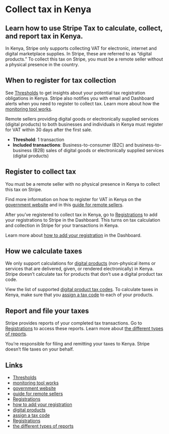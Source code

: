 # Collect tax in Kenya

## Learn how to use Stripe Tax to calculate, collect, and report tax in Kenya.

In Kenya, Stripe only supports collecting VAT for electronic, internet and
digital marketplace supplies. In Stripe, these are referred to as “digital
products.” To collect this tax on Stripe, you must be a remote seller without a
physical presence in the country.

## When to register for tax collection

See [Thresholds](https://dashboard.stripe.com/tax/thresholds) to get insights
about your potential tax registration obligations in Kenya. Stripe also notifies
you with email and Dashboard alerts when you need to register to collect tax.
Learn more about how the [monitoring tool
works](https://docs.stripe.com/tax/monitoring).

Remote sellers providing digital goods or electronically supplied services
(digital products) to both businesses and individuals in Kenya must register for
VAT within 30 days after the first sale.

- **Threshold**: 1 transaction
- **Included transactions**: Business-to-consumer (B2C) and business-to-business
(B2B) sales of digital goods or electronically supplied services (digital
products)

## Register to collect tax

You must be a remote seller with no physical presence in Kenya to collect this
tax on Stripe.

Find more information on how to register for VAT in Kenya on the [government
website](https://kra.go.ke/individual/filing-paying/types-of-taxes/value-added-tax)
and in this [guide for remote
sellers](https://www.kra.go.ke/images/publications/USERGUIDE---DST-NON-RESIDENT-REGISTRATION-REVIEWED-FINAL-18.12.2020-1.pdf).

After you’ve registered to collect tax in Kenya, go to
[Registrations](https://dashboard.stripe.com/tax/registrations?location=ke) to
add your registrations to Stripe in the Dashboard. This turns on tax calculation
and collection in Stripe for your transactions in Kenya.

Learn more about [how to add your
registration](https://docs.stripe.com/tax/registering#track-your-registrations-in-the-tax-dashboard)
in the Dashboard.

## How we calculate taxes

We only support calculations for [digital
products](https://docs.stripe.com/tax/tax-codes?type=digital) (non-physical
items or services that are delivered, given, or rendered electronically) in
Kenya. Stripe doesn’t calculate tax for products that don’t use a digital
product tax code.

View the list of supported [digital product tax
codes](https://docs.stripe.com/tax/tax-codes?type=digital). To calculate taxes
in Kenya, make sure that you [assign a tax
code](https://docs.stripe.com/tax/products-prices-tax-codes-tax-behavior#tax-code-on-product)
to each of your products.

## Report and file your taxes

Stripe provides reports of your completed tax transactions. Go to
[Registrations](https://dashboard.stripe.com/tax/registrations) to access these
reports. Learn more about [the different types of
reports](https://docs.stripe.com/tax/reports).

You’re responsible for filing and remitting your taxes to Kenya. Stripe doesn’t
file taxes on your behalf.

## Links

- [Thresholds](https://dashboard.stripe.com/tax/thresholds)
- [monitoring tool works](https://docs.stripe.com/tax/monitoring)
- [government
website](https://kra.go.ke/individual/filing-paying/types-of-taxes/value-added-tax)
- [guide for remote
sellers](https://www.kra.go.ke/images/publications/USERGUIDE---DST-NON-RESIDENT-REGISTRATION-REVIEWED-FINAL-18.12.2020-1.pdf)
- [Registrations](https://dashboard.stripe.com/tax/registrations?location=ke)
- [how to add your
registration](https://docs.stripe.com/tax/registering#track-your-registrations-in-the-tax-dashboard)
- [digital products](https://docs.stripe.com/tax/tax-codes?type=digital)
- [assign a tax
code](https://docs.stripe.com/tax/products-prices-tax-codes-tax-behavior#tax-code-on-product)
- [Registrations](https://dashboard.stripe.com/tax/registrations)
- [the different types of reports](https://docs.stripe.com/tax/reports)